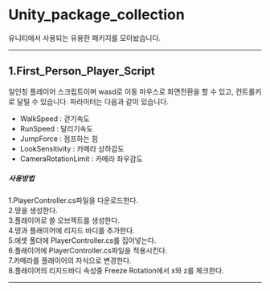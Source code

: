 # Unity_package_collection
유니티에서 사용되는 유용한 패키지를 모아놨습니다.
___
## 1.First_Person_Player_Script
일인칭 플레이어 스크립트이며 wasd로 이동 마우스로 화면전환을 할 수 있고, 컨트롤키로 달릴 수 있습니다.
파라미터는 다음과 같이 있습니다.
- WalkSpeed : 걷기속도
- RunSpeed : 달리기속도
- JumpForce : 점프하는 힘
- LookSensitivity : 카메라 상하감도
- CameraRotationLimit : 카메라 좌우감도

##### 사용방법
1.PlayerController.cs파일을 다운로드한다.<br>
2.땅을 생성한다.<br>
3.플래이어로 쓸 오브젝트를 생성한다.<br>
4.땅과 플래이어에 리지드 바디를 추가한다.<br>
5.에셋 폴더에 PlayerController.cs를 집어넣는다.<br>
6.플래이어에 PlayerController.cs파일을 적용시킨다.<br>
7.카메라를 플래이어의 자식으로 변경한다.<br>
8.플래이어의 리지드바디 속성중 Freeze Rotation에서 x와 z를 체크한다.<br>
___

